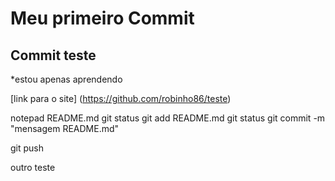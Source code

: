 # Meu primeiro Commit
## Commit teste

*estou apenas aprendendo

[link para o site]
(https://github.com/robinho86/teste)


notepad README.md
git status
git add README.md
git status
 git commit -m "mensagem README.md"

git push

outro teste